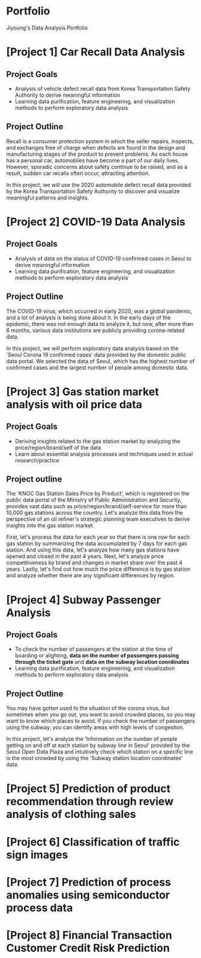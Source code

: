 # Portfolio
Jiyoung's Data Analysis Portfolio

# [Project 1] Car Recall Data Analysis
## Project Goals
- Analysis of vehicle defect recall data from Korea Transportation Safety Authority to derive meaningful information
- Learning data purification, feature engineering, and visualization methods to perform exploratory data analysis
## Project Outline 
Recall is a consumer protection system in which the seller repairs, inspects, and exchanges free of charge when defects are found in the design and manufacturing stages of the product to prevent problems. As each house has a personal car, automobiles have become a part of our daily lives. However, sporadic concerns about safety continue to be raised, and as a result, sudden car recalls often occur, attracting attention.

In this project, we will use the 2020 automobile defect recall data provided by the Korea Transportation Safety Authority to discover and visualize meaningful patterns and insights.

# [Project 2] COVID-19 Data Analysis
## Project Goals
- Analysis of data on the status of COVID-19 confirmed cases in Seoul to derive meaningful information
- Learning data purification, feature engineering, and visualization methods to perform exploratory data analysis
## Project Outline
The COVID-19 virus, which occurred in early 2020, was a global pandemic, and a lot of analysis is being done about it. In the early days of the epidemic, there was not enough data to analyze it, but now, after more than 6 months, various data institutions are publicly providing corona-related data.

In this project, we will perform exploratory data analysis based on the 'Seoul Corona 19 confirmed cases' data provided by the domestic public data portal. We selected the data of Seoul, which has the highest number of confirmed cases and the largest number of people among domestic data.

# [Project 3] Gas station market analysis with oil price data
## Project Goals
- Deriving insights related to the gas station market by analyzing the price/region/brand/self of the <Korea National Oil Corporation gas station sales price by product> data
- Learn about essential analysis processes and techniques used in actual research/practice
## Project outline
The ‘KNOC Gas Station Sales Price by Product’, which is registered on the public data portal of the Ministry of Public Administration and Security, provides vast data such as price/region/brand/self-service for more than 10,000 gas stations across the country. Let's analyze this data from the perspective of an oil refiner's strategic planning team executives to derive insights into the gas station market.

First, let's process the data for each year so that there is one row for each gas station by summarizing the data accumulated by 7 days for each gas station. And using this data, let's analyze how many gas stations have opened and closed in the past 4 years. Next, let's analyze price competitiveness by brand and changes in market share over the past 4 years. Lastly, let's find out how much the price difference is by gas station and analyze whether there are any significant differences by region.
  
# [Project 4] Subway Passenger Analysis
## Project Goals
- To check the number of passengers at the station at the time of boarding or alighting, **data on the number of passengers passing through the ticket gate** and **data on the subway location coordinates**
- Learning data purification, feature engineering, and visualization methods to perform exploratory data analysis 
## Project Outline
You may have gotten used to the situation of the corona virus, but sometimes when you go out, you want to avoid crowded places, so you may want to know which places to avoid. If you check the number of passengers using the subway, you can identify areas with high levels of congestion.

In this project, let's analyze the 'Information on the number of people getting on and off at each station by subway line in Seoul' provided by the Seoul Open Data Plaza and intuitively check which station on a specific line is the most crowded by using the 'Subway station location coordinates' data.

# [Project 5] Prediction of product recommendation through review analysis of clothing sales

# [Project 6] Classification of traffic sign images

# [Project 7] Prediction of process anomalies using semiconductor process data

# [Project 8] Financial Transaction Customer Credit Risk Prediction
